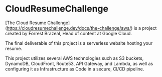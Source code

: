 # CloudResumeChallenge

[The Cloud Resume Challenge] (https://cloudresumechallenge.dev/docs/the-challenge/aws/) is a project created by Forrest Brazeal, Head of content at Google Cloud. 

The final deliverable of this project is a serverless website hosting your resume.

This project utilizes several AWS technologies such as S3 buckets, DynamoDB, CloudFront, Route53, API Gateway, and Lambda, as well as configuring it as Infrastructure as Code in a secure, CI/CD pipeline.